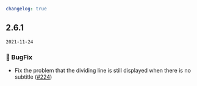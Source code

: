 ```yaml
changelog: true
```

## 2.6.1

`2021-11-24`

### 🐛 BugFix

- Fix the problem that the dividing line is still displayed when there is no subtitle ([#224](https://github.com/mb-design/mb-design-vue/pull/224))

